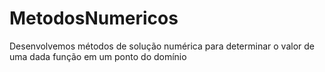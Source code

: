 # MetodosNumericos
Desenvolvemos métodos de solução numérica para determinar o valor de uma dada função em um ponto do domínio
